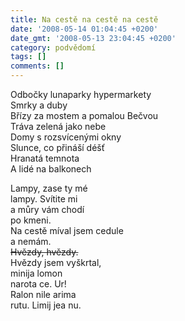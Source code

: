 ```yaml
---
title: Na cestě na cestě na cestě
date: '2008-05-14 01:04:45 +0200'
date_gmt: '2008-05-13 23:04:45 +0200'
category: podvědomí
tags: []
comments: []
---
```

<p>Odbočky lunaparky hypermarkety<br />
Smrky a duby<br />
Břízy za mostem a pomalou Bečvou<br />
Tráva zelená jako nebe<br />
Domy s rozsvícenými okny<br />
Slunce, co přináší déšť<br />
Hranatá temnota<br />
A lidé na balkonech</p>
<p>Lampy, zase ty mé<br />
lampy. Svítite mi<br />
a můry vám chodí<br />
po kmeni.<br />
Na cestě míval jsem cedule<br />
a nemám.<br />
<del>Hvězdy, hvězdy.</del><br />
Hvězdy jsem vyškrtal,<br />
minija lomon<br />
narota ce. Ur!<br />
Ralon nile arima<br />
rutu. Limij jea nu.</p>
